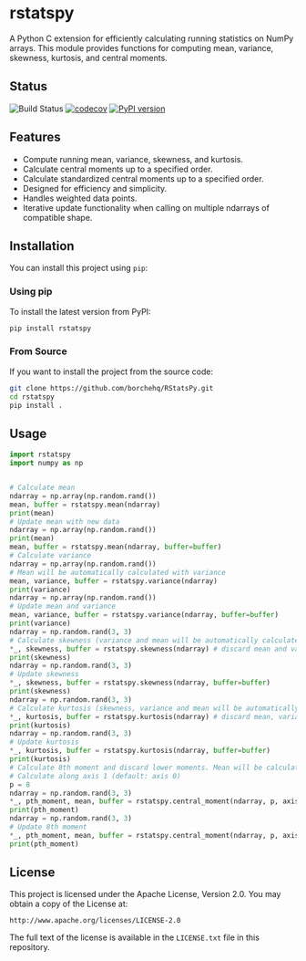 # rstatspy

A Python C extension for efficiently calculating running statistics on NumPy arrays. This module provides functions for computing mean, variance, skewness, kurtosis, and central moments.

## Status
![Build Status](https://github.com/borchehq/RStatsPy/actions/workflows/ci.yml/badge.svg)
[![codecov](https://codecov.io/gh/borchehq/RStatsPy/graph/badge.svg?token=ZSESQKJEKQ)](https://codecov.io/gh/borchehq/RStatsPy)
[![PyPI version](https://badge.fury.io/py/rstatspy.svg&cache-control=no-cache)](https://badge.fury.io/py/rstatspy)
## Features

- Compute running mean, variance, skewness, and kurtosis.
- Calculate central moments up to a specified order.
- Calculate standardized central moments up to a specified order.
- Designed for efficiency and simplicity.
- Handles weighted data points.
- Iterative update functionality when calling on multiple ndarrays of compatible shape.

## Installation

You can install this project using `pip`:

### Using pip

To install the latest version from PyPI:

```bash
pip install rstatspy
```

### From Source

If you want to install the project from the source code:

```bash
git clone https://github.com/borchehq/RStatsPy.git
cd rstatspy
pip install .
```

## Usage
```python
import rstatspy
import numpy as np


# Calculate mean
ndarray = np.array(np.random.rand())
mean, buffer = rstatspy.mean(ndarray)
print(mean)
# Update mean with new data
ndarray = np.array(np.random.rand())
print(mean)
mean, buffer = rstatspy.mean(ndarray, buffer=buffer)
# Calculate variance
ndarray = np.array(np.random.rand())
# Mean will be automatically calculated with variance
mean, variance, buffer = rstatspy.variance(ndarray)
print(variance)
ndarray = np.array(np.random.rand())
# Update mean and variance
mean, variance, buffer = rstatspy.variance(ndarray, buffer=buffer)
print(variance)
ndarray = np.random.rand(3, 3)
# Calculate skewness (variance and mean will be automatically calculated as well)
*_, skewness, buffer = rstatspy.skewness(ndarray) # discard mean and variance
print(skewness)
ndarray = np.random.rand(3, 3)
# Update skewness
*_, skewness, buffer = rstatspy.skewness(ndarray, buffer=buffer)
print(skewness)
ndarray = np.random.rand(3, 3)
# Calculate kurtosis (skewness, variance and mean will be automatically calculated as well)
*_, kurtosis, buffer = rstatspy.kurtosis(ndarray) # discard mean, variance and skewness
print(kurtosis)
ndarray = np.random.rand(3, 3)
# Update kurtosis
*_, kurtosis, buffer = rstatspy.kurtosis(ndarray, buffer=buffer)
print(kurtosis)
# Calculate 8th moment and discard lower moments. Mean will be calculated as well.
# Calculate along axis 1 (default: axis 0)
p = 8
ndarray = np.random.rand(3, 3)
*_, pth_moment, mean, buffer = rstatspy.central_moment(ndarray, p, axis=1)
print(pth_moment)
ndarray = np.random.rand(3, 3)
# Update 8th moment
*_, pth_moment, mean, buffer = rstatspy.central_moment(ndarray, p, axis=1, buffer=buffer)
print(pth_moment)
```

## License

This project is licensed under the Apache License, Version 2.0. You may obtain a copy of the License at:

    http://www.apache.org/licenses/LICENSE-2.0

The full text of the license is available in the `LICENSE.txt` file in this repository.
